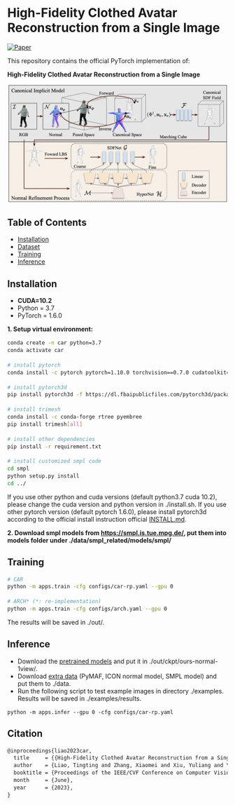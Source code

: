 # High-Fidelity Clothed Avatar Reconstruction from a Single Image
   
[![Paper](https://img.shields.io/badge/arXiv-Paper-b31b1b.svg)](https://arxiv.org/submit/4833190/view)

This repository contains the official PyTorch implementation of:

**High-Fidelity Clothed Avatar Reconstruction from a Single Image**   
 
 ![](asset/overview.png)
  
 
## Table of Contents 
- [Installation](#Installation)
- [Dataset](#Dataset)  
- [Training](#Training)   
- [Inference](#Inference)   

## Installation    
  * **CUDA=10.2** 
  * Python = 3.7
  * PyTorch = 1.6.0 
  
**1. Setup virtual environment:**
```bash  
conda create -n car python=3.7
conda activate car

# install pytorch
conda install -c pytorch pytorch=1.10.0 torchvision==0.7.0 cudatoolkit=10.2

# install pytorch3d 
pip install pytorch3d -f https://dl.fbaipublicfiles.com/pytorch3d/packaging/wheels/py37_cu102_pyt1100/download.html

# install trimesh  
conda install -c conda-forge rtree pyembree
pip install trimesh[all]

# install other dependencies
pip install -r requirement.txt

# install customized smpl code
cd smpl
python setup.py install
cd ../
```
If you use other python and cuda versions (default python3.7 cuda 10.2), please change the cuda version and python version in ./install.sh. If you use other pytorch version (default pytorch 1.6.0), please install pytorch3d according to the official install instruction official [INSTALL.md](https://github.com/facebookresearch/pytorch3d/blob/main/INSTALL.md).  

 
**2. Download smpl models from https://smpl.is.tue.mpg.de/, put them into models folder under ./data/smpl_related/models/smpl/**

  
[//]: # (## Dataset  )

[//]: # (**coming soon.**)

## Training  
```bash  
# CAR 
python -m apps.train -cfg configs/car-rp.yaml --gpu 0 

# ARCH* (*: re-implementation)
python -m apps.train -cfg configs/arch.yaml --gpu 0  
```
The results will be saved in ./out/. 

## Inference  
- Download the [pretrained models]() and put it in ./out/ckpt/ours-normal-1view/. 
- Download [extra data]() (PyMAF, ICON normal model, SMPL model) and put them to ./data.  
- Run the following script to test example images in directory ./examples. Results will be saved in ./examples/results.
```
python -m apps.infer --gpu 0 -cfg configs/car-rp.yaml

```



## Citation

```latex
@inproceedings{liao2023car,
  title     = {{High-Fidelity Clothed Avatar Reconstruction from a Single Image}},
  author    = {Liao, Tingting and Zhang, Xiaomei and Xiu, Yuliang and Yi, Hongwei and Liu, Xudong and Qi, Guo-Jun and Zhang, Yong and Wang, Xuan and Zhu, Xiangyu and Lei, Zhen},
  booktitle = {Proceedings of the IEEE/CVF Conference on Computer Vision and Pattern Recognition (CVPR)},
  month     = {June},
  year      = {2023},
}
```